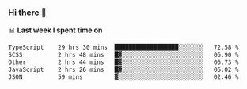 ### Hi there 👋

<!--
**DBvc/DBvc** is a ✨ _special_ ✨ repository because its `README.md` (this file) appears on your GitHub profile.

Here are some ideas to get you started:

- 🔭 I’m currently working on ...
- 🌱 I’m currently learning ...
- 👯 I’m looking to collaborate on ...
- 🤔 I’m looking for help with ...
- 💬 Ask me about ...
- 📫 How to reach me: ...
- 😄 Pronouns: ...
- ⚡ Fun fact: ...
-->

📊 **Last week I spent time on**
<!--START_SECTION:waka-->

```txt
TypeScript    29 hrs 30 mins  ██████████████████░░░░░░░   72.58 %
SCSS          2 hrs 48 mins   █▓░░░░░░░░░░░░░░░░░░░░░░░   06.90 %
Other         2 hrs 44 mins   █▓░░░░░░░░░░░░░░░░░░░░░░░   06.73 %
JavaScript    2 hrs 26 mins   █▓░░░░░░░░░░░░░░░░░░░░░░░   06.02 %
JSON          59 mins         ▓░░░░░░░░░░░░░░░░░░░░░░░░   02.46 %
```

<!--END_SECTION:waka-->

